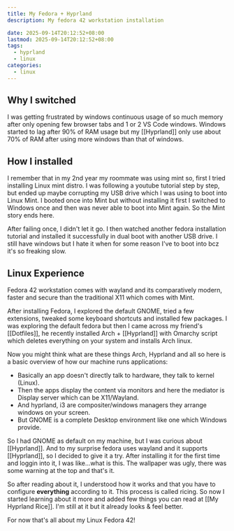 ```yaml
---
title: My Fedora + Hyprland
description: My fedora 42 workstation installation

date: 2025-09-14T20:12:52+08:00
lastmod: 2025-09-14T20:12:52+08:00
tags:
  - hyprland
  - linux
categories:
  - linux
---
```


## Why I switched
I was getting frustrated by windows continuous usage of so much memory after only opening few browser tabs and 1 or 2 VS Code windows. 
Windows started to lag after 90% of RAM usage but my [[Hyprland]] only use about 70% of RAM after using more windows than that of windows. 
## How I installed
I remember that in my 2nd year my roommate was using mint so, first I tried installing Linux mint distro. I was following a youtube tutorial step by step, but ended up maybe corrupting my USB drive which I was using to boot into Linux Mint. I booted once into Mint but without installing it first I switched to Windows once and then was never able to boot into Mint again. 
So the Mint story ends here. 

After failing once, I didn't let it go. I then watched another fedora installation tutorial and installed it successfully in dual boot with another USB drive. I still have windows but I hate it when for some reason I've to boot into bcz it's so freaking slow.
## Linux Experience
Fedora 42 workstation comes with wayland and its comparatively modern, faster and secure than the traditional X11 which comes with Mint. 

After installing Fedora, I explored the default GNOME, tried a few extensions, tweaked some keyboard shortcuts and installed few packages. I was exploring the default fedora but then I came across my friend's [[Dotfiles]], he recently installed Arch + [[Hyprland]] with Omarchy script which deletes everything on your system and installs Arch linux. 

Now you might think what are these things Arch, Hyprland and all so here is a basic overview of how our machine runs applications: 
- Basically an app doesn't directly talk to hardware, they talk to kernel (Linux).
- Then the apps display the content via monitors and here the mediator is Display server which can be X11/Wayland. 
- And hyprland, i3 are compositer/windows managers they arrange windows on your screen. 
- But GNOME is a complete Desktop environment like one which Windows provide. 

So I had GNOME as default on my machine, but I was curious about [[Hyprland]]. And to my surprise fedora uses wayland and it supports [[Hyprland]], so I decided to give it a try. 
After installing it for the first time and loggin into it, I was like...what is this. The wallpaper was ugly, there was some warning at the top and that's it. 

So after reading about it, I understood how it works and that you have to configure **everything** according to it. This process is called ricing. So now I started learning about it more and added few things you can read at [[My Hyprland Rice]]. I'm still at it but it already looks & feel better. 

For now that's all about my Linux Fedora 42!